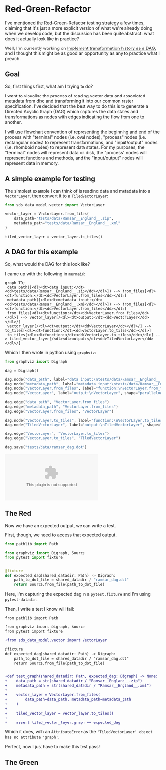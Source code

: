 # Red-Green-Refactor

I've mentioned the Red-Green-Refactor testing strategy a few times, claiming that it's just a more explicit version of what we're already doing when we develop code, but the discussion has been quite abstract: what does it actually look like in practice?

Well, I'm currently working on [Implement transformation history as a DAG](https://github.com/Defra-Data-Science-Centre-of-Excellence/sds-data-model/issues/56), and I thought this might be as good an opportunity as any to practice what I preach.

## Goal

So, first things first, what am I trying to do?

I want to visualise the process of reading vector data and associated metadata from disc and transforming it into our common raster specification. I've decided that the best way to do this is to generate a Directed Acyclic Graph (DAG) which captures the data states and transformations as nodes with edges indicating the flow from one to another.

I will use flowchart convention of representing the beginning and end of the process with "terminal" nodes (i.e. oval nodes), "process" nodes (i.e. rectangular nodes) to represent transformations, and "input/output" nodes (i.e. rhomboid nodes) to represent data states. For my purposes, the "terminal" nodes will represent data on disk, the "process" nodes will represent functions and methods, and the "input/output" nodes will represent data in memory.

## A simple example for testing

The simplest example I can think of is reading data and metadata into a `VectorLayer`, then convert it to a `TiledVectorLayer`:

```python
from sds_data_model.vector import VectorLayer

vector_layer = VectorLayer.from_files(
    data_path="tests/data/Ramsar__England__.zip",
    metadata_path="tests/data/Ramsar__England__.xml"
)

tiled_vector_layer = vector_layer.to_tiles()
```

## A DAG for this example

So, what would the DAG for this look like?

I came up with the following in `mermaid`:

```mermaid
graph TD;
 data_path([<dl><dt>data input:</dt><dd>tests/data/Ramsar__England__.zip</dd></dl>]) --> from_files[<dl><dt>function:</dt><dd>VectorLayer.from_files</dd></dl>]
 metadata_path([<dl><dt>metadata input:</dt><dd>tests/data/Ramsar__England__.xml</dd></dl>]) --> from_files[<dl><dt>function:</dt><dd>VectorLayer.from_files</dd></dl>]
 from_files[<dl><dt>function:</dt><dd>VectorLayer.from_files</dd></dl>] --> vector_layer[/<dl><dt>output:</dt><dd>VectorLayer</dd></dl>/]
 vector_layer[/<dl><dt>output:</dt><dd>VectorLayer</dd></dl>/] --> to_tiles[<dl><dt>function:</dt><dd>VectorLayer.to_tiles</dd></dl>]
 to_tiles[<dl><dt>function:</dt><dd>VectorLayer.to_tiles</dd></dl>] --> tiled_vector_layer[/<dl><dt>output:</dt><dd>TiledVectorLayer</dd></dl>/]
```

Which I then wrote in python using `graphviz`:

```python
from graphviz import Digraph

dag = Digraph()

dag.node("data_path", label="data input:\ntests/data/Ramsar__England__.zip", shape="oval")
dag.node("metadata_path", label="metadata input:\ntests/data/Ramsar__England__.xml", shape="oval")
dag.node("VectorLayer.from_files", label="function:\nVectorLayer.from_files", shape="box")
dag.node("VectorLayer", label="output:\nVectorLayer", shape="parallelogram")

dag.edge("data_path", "VectorLayer.from_files")
dag.edge("metadata_path", "VectorLayer.from_files")
dag.edge("VectorLayer.from_files", "VectorLayer")

dag.node("VectorLayer.to_tiles", label="function:\nVectorLayer.to_tiles", shape="box")
dag.node("TiledVectorLayer", label="output:\nTiledVectorLayer", shape="parallelogram")

dag.edge("VectorLayer", "VectorLayer.to_tiles")
dag.edge("VectorLayer.to_tiles", "TiledVectorLayer")

dag.save("tests/data/ramsar_dag.dot")
```

![ramsar_dag](../tests/data/ramsar_dag.dot)

## The Red

Now we have an expected output, we can write a test.

First, though, we need to access that expected output.

```python
from pathlib import Path

from graphviz import Digraph, Source
from pytest import fixture


@fixture
def expected_dag(shared_datadir: Path) -> Digraph:
    path_to_dot_file = shared_datadir / "ramsar_dag.dot"
    return Source.from_file(path_to_dot_file)
```

Here, I'm capturing the expected dag in a `pytest.fixture` and I'm using `pytest-datadir`.

Then, I write a test I know will fail:

```diff
from pathlib import Path

from graphviz import Digraph, Source
from pytest import fixture

+from sds_data_model.vector import VectorLayer

@fixture
def expected_dag(shared_datadir: Path) -> Digraph:
    path_to_dot_file = shared_datadir / "ramsar_dag.dot"
    return Source.from_file(path_to_dot_file)


+def test_graph(shared_datadir: Path, expected_dag: Digraph) -> None:
+    data_path = str(shared_datadir / "Ramsar__England__.zip")
+    metadata_path = str(shared_datadir / "Ramsar__England__.xml")
+
+    vector_layer = VectorLayer.from_files(
+        data_path=data_path, metadata_path=metadata_path
+    )
+
+    tiled_vector_layer = vector_layer.to_tiles()
+
+    assert tiled_vector_layer.graph == expected_dag
```

Which it does, with an `AttributeError` as the `'TiledVectorLayer' object has no attribute 'graph'`.

Perfect, now I just have to make this test pass!

## The Green
